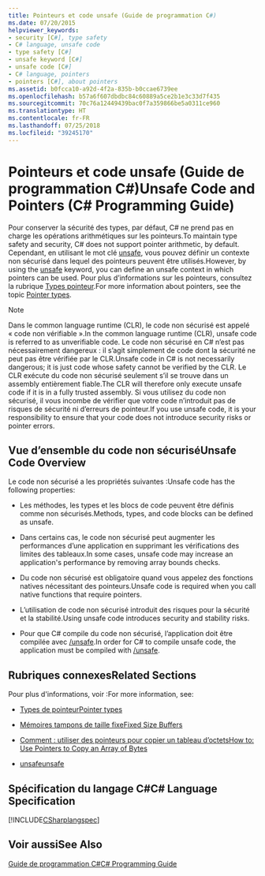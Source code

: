```yaml
---
title: Pointeurs et code unsafe (Guide de programmation C#)
ms.date: 07/20/2015
helpviewer_keywords:
- security [C#], type safety
- C# language, unsafe code
- type safety [C#]
- unsafe keyword [C#]
- unsafe code [C#]
- C# language, pointers
- pointers [C#], about pointers
ms.assetid: b0fcca10-a92d-4f2a-835b-b0ccae6739ee
ms.openlocfilehash: b57a6f607dbdbc84c60889a5ce2b1e3c33d7f435
ms.sourcegitcommit: 70c76a12449439bac0f7a359866be5a0311ce960
ms.translationtype: HT
ms.contentlocale: fr-FR
ms.lasthandoff: 07/25/2018
ms.locfileid: "39245170"
---
```

# <a name="unsafe-code-and-pointers-c-programming-guide"></a><span data-ttu-id="f3444-102">Pointeurs et code unsafe (Guide de programmation C#)</span><span class="sxs-lookup"><span data-stu-id="f3444-102">Unsafe Code and Pointers (C# Programming Guide)</span></span>
<span data-ttu-id="f3444-103">Pour conserver la sécurité des types, par défaut, C# ne prend pas en charge les opérations arithmétiques sur les pointeurs.</span><span class="sxs-lookup"><span data-stu-id="f3444-103">To maintain type safety and security, C# does not support pointer arithmetic, by default.</span></span> <span data-ttu-id="f3444-104">Cependant, en utilisant le mot clé [unsafe](../../../csharp/language-reference/keywords/unsafe.md), vous pouvez définir un contexte non sécurisé dans lequel des pointeurs peuvent être utilisés.</span><span class="sxs-lookup"><span data-stu-id="f3444-104">However, by using the [unsafe](../../../csharp/language-reference/keywords/unsafe.md) keyword, you can define an unsafe context in which pointers can be used.</span></span> <span data-ttu-id="f3444-105">Pour plus d’informations sur les pointeurs, consultez la rubrique [Types pointeur](../../../csharp/programming-guide/unsafe-code-pointers/pointer-types.md).</span><span class="sxs-lookup"><span data-stu-id="f3444-105">For more information about pointers, see the topic [Pointer types](../../../csharp/programming-guide/unsafe-code-pointers/pointer-types.md).</span></span>  
  
> [!NOTE]
>  <span data-ttu-id="f3444-106">Dans le common language runtime (CLR), le code non sécurisé est appelé « code non vérifiable ».</span><span class="sxs-lookup"><span data-stu-id="f3444-106">In the common language runtime (CLR), unsafe code is referred to as unverifiable code.</span></span> <span data-ttu-id="f3444-107">Le code non sécurisé en C# n’est pas nécessairement dangereux : il s’agit simplement de code dont la sécurité ne peut pas être vérifiée par le CLR.</span><span class="sxs-lookup"><span data-stu-id="f3444-107">Unsafe code in C# is not necessarily dangerous; it is just code whose safety cannot be verified by the CLR.</span></span> <span data-ttu-id="f3444-108">Le CLR exécute du code non sécurisé seulement s’il se trouve dans un assembly entièrement fiable.</span><span class="sxs-lookup"><span data-stu-id="f3444-108">The CLR will therefore only execute unsafe code if it is in a fully trusted assembly.</span></span> <span data-ttu-id="f3444-109">Si vous utilisez du code non sécurisé, il vous incombe de vérifier que votre code n’introduit pas de risques de sécurité ni d’erreurs de pointeur.</span><span class="sxs-lookup"><span data-stu-id="f3444-109">If you use unsafe code, it is your responsibility to ensure that your code does not introduce security risks or pointer errors.</span></span>  
  
## <a name="unsafe-code-overview"></a><span data-ttu-id="f3444-110">Vue d’ensemble du code non sécurisé</span><span class="sxs-lookup"><span data-stu-id="f3444-110">Unsafe Code Overview</span></span>  
 <span data-ttu-id="f3444-111">Le code non sécurisé a les propriétés suivantes :</span><span class="sxs-lookup"><span data-stu-id="f3444-111">Unsafe code has the following properties:</span></span>  
  
-   <span data-ttu-id="f3444-112">Les méthodes, les types et les blocs de code peuvent être définis comme non sécurisés.</span><span class="sxs-lookup"><span data-stu-id="f3444-112">Methods, types, and code blocks can be defined as unsafe.</span></span>  
  
-   <span data-ttu-id="f3444-113">Dans certains cas, le code non sécurisé peut augmenter les performances d’une application en supprimant les vérifications des limites des tableaux.</span><span class="sxs-lookup"><span data-stu-id="f3444-113">In some cases, unsafe code may increase an application's performance by removing array bounds checks.</span></span>  
  
-   <span data-ttu-id="f3444-114">Du code non sécurisé est obligatoire quand vous appelez des fonctions natives nécessitant des pointeurs.</span><span class="sxs-lookup"><span data-stu-id="f3444-114">Unsafe code is required when you call native functions that require pointers.</span></span>  
  
-   <span data-ttu-id="f3444-115">L’utilisation de code non sécurisé introduit des risques pour la sécurité et la stabilité.</span><span class="sxs-lookup"><span data-stu-id="f3444-115">Using unsafe code introduces security and stability risks.</span></span>  
  
-   <span data-ttu-id="f3444-116">Pour que C# compile du code non sécurisé, l’application doit être compilée avec [/unsafe](../../../csharp/language-reference/compiler-options/unsafe-compiler-option.md).</span><span class="sxs-lookup"><span data-stu-id="f3444-116">In order for C# to compile unsafe code, the application must be compiled with [/unsafe](../../../csharp/language-reference/compiler-options/unsafe-compiler-option.md).</span></span>  
  
## <a name="related-sections"></a><span data-ttu-id="f3444-117">Rubriques connexes</span><span class="sxs-lookup"><span data-stu-id="f3444-117">Related Sections</span></span>  
 <span data-ttu-id="f3444-118">Pour plus d'informations, voir :</span><span class="sxs-lookup"><span data-stu-id="f3444-118">For more information, see:</span></span>  
  
-   [<span data-ttu-id="f3444-119">Types de pointeur</span><span class="sxs-lookup"><span data-stu-id="f3444-119">Pointer types</span></span>](../../../csharp/programming-guide/unsafe-code-pointers/pointer-types.md)  
  
-   [<span data-ttu-id="f3444-120">Mémoires tampons de taille fixe</span><span class="sxs-lookup"><span data-stu-id="f3444-120">Fixed Size Buffers</span></span>](../../../csharp/programming-guide/unsafe-code-pointers/fixed-size-buffers.md)  
  
-   [<span data-ttu-id="f3444-121">Comment : utiliser des pointeurs pour copier un tableau d’octets</span><span class="sxs-lookup"><span data-stu-id="f3444-121">How to: Use Pointers to Copy an Array of Bytes</span></span>](../../../csharp/programming-guide/unsafe-code-pointers/how-to-use-pointers-to-copy-an-array-of-bytes.md)  
  
-   [<span data-ttu-id="f3444-122">unsafe</span><span class="sxs-lookup"><span data-stu-id="f3444-122">unsafe</span></span>](../../../csharp/language-reference/keywords/unsafe.md)  
  
## <a name="c-language-specification"></a><span data-ttu-id="f3444-123">Spécification du langage C#</span><span class="sxs-lookup"><span data-stu-id="f3444-123">C# Language Specification</span></span>  
 [!INCLUDE[CSharplangspec](~/includes/csharplangspec-md.md)]  
  
## <a name="see-also"></a><span data-ttu-id="f3444-124">Voir aussi</span><span class="sxs-lookup"><span data-stu-id="f3444-124">See Also</span></span>  
 [<span data-ttu-id="f3444-125">Guide de programmation C#</span><span class="sxs-lookup"><span data-stu-id="f3444-125">C# Programming Guide</span></span>](../../../csharp/programming-guide/index.md)
